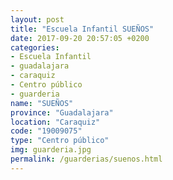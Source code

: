 ```yaml
---
layout: post
title: "Escuela Infantil SUEÑOS"
date: 2017-09-20 20:57:05 +0200
categories:
- Escuela Infantil
- guadalajara
- caraquiz
- Centro público
- guarderia
name: "SUEÑOS"
province: "Guadalajara"
location: "Caraquiz"
code: "19009075"
type: "Centro público"
img: guarderia.jpg
permalink: /guarderias/suenos.html
---
```


